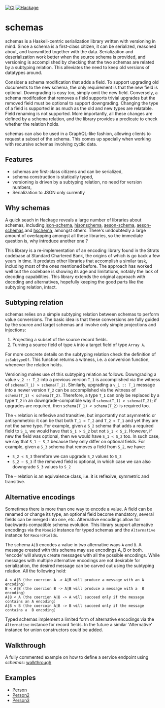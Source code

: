 [![CI](https://travis-ci.com/pepeiborra/schemas.svg)](https://travis-ci.com/pepeiborra/schemas)
[![Hackage](https://img.shields.io/hackage/v/schemas.svg)](https://hackage.haskell.org/package/schemas)
# schemas

schemas is a Haskell-centric serialization library written with versioning in mind. Since a schema is a first-class citizen, it can be serialized, reasoned about, and transmitted together with the data. Serialization and deserialization work better when the source schema is provided, and versioning is accomplished by checking that the two schemas are related by a subtyping relation. This alleviates the need to keep old versions of datatypes around.

Consider a schema modification that adds a field. To support upgrading old documents to the new schema, the only requirement is that the new field is optional. Downgrading is easy too, simply omit the new field. Conversely, a schema modifcation that removes a field supports trivial upgrades but the removed field must be optional to support downgrading. Changing the type of a field is supported in as much as the old and new types are relatable. Field renaming is not supported. More importantly, all these changes are defined by a schema relation, and the library provides a predicate to check whether the relation holds.

schemas can also be used in a GraphQL-like fashion, allowing clients to request a subset of the schema. This comes up specially when working with recursive schemas involving cyclic data.

## Features
* schemas are first-class citizens and can be serialized,
* schema construction is statically typed,
* versioning is driven by a subtyping relation, no need for version numbers,
* Serialization to JSON only currently

## Why schemas

A quick seach in Hackage reveals a large number of libraries about schemas, including [json-schema], [hjsonschema], [aeson-schema], [aeson-schemas] and [hschema], amongst others.
There's undoubtedly a large amount of overlapping amongst all these libraries, so the immediate question is, why introduce another one ?

This library is a re-implementation of an encoding library found in the Strats codebase at Standard Chartered Bank, the origins of which is go back a few years in time.
It predates other libraries that accomplish a similar task, including most of the ones mentioned before.
The approach has worked well but the codebase is showing its age and limitations, notably the lack of decoding capabilities.
This library extends the original approach with decoding and alternatives, hopefully keeping the good parts like the subtyping relation, intact.

[json-schema]: http://hackage.haskell.org/packages/json-schema
[hjsonschema]: http://hackage.haskell.org/packages/hjsonschema
[aeson-schema]: http://hackage.haskell.org/packages/aeson-schema
[aeson-schemas]: http://hackage.haskell.org/packages/aeson-schemas
[hschema]: http://hackage.haskell.org/packages/hschema


## Subtyping relation

schemas relies on a simple subtyping relation between schemas to perform value conversions. The basic idea is that these conversions are fully guided by the source and target schemas and involve only simple projections and injections:
1. Projecting a subset of the source record fields.
2. Turning a source field of type `A` into a target field of type `Array A`.

For more concrete details on the subtyping relation check the definition of `isSubtypeOf`. This function returns a witness, i.e. a conversion function, whenever the relation holds.

Versioning makes use of this subtyping relation as follows. Downgrading a value `v_2 :: T_2` into a previous version `T_1` is accomplished via the witness of `schema(T_1) > schema(T_2)`. Similarly, upgrading a `v_1 :: T_1` message into a newer version `T_2` can be accomplished via the witness of `schema(T_1) < schema(T_2)`. Therefore, a type `T_1` can only be replaced by a type `T_2` in an downgrade-compatible way if `schema(T_1) > schema(T_2)`; if upgrades are required, then `schema(T_1) < schema(T_2)` is required too.

The `<` relation is reflexive and transitive, but importantly not asymmetric or antisymmetric: it can be that both `T_1 < T_2` and `T_2 < T_1` and yet they are not the same type. For example, given a `S_2` schema that adds a required field to `S_1`, we would have that `S_1 > S_2` but not `S_1 < S_2`. However, if new the field was optional, then we would have `S_1 < S_2` too. In such case, we say that `S_1 ~ S_2` because they only differ on optional fields.
For example, given a `S_3` schema that removes a field from `S_2`, we have:
- `S_2 < S_3` therefore we can upgrade `S_2` values to `S_3`
- `S_2 ~ S_3` if the removed field is optional, in which case we can also downgrade `S_3` values to `S_2`

The `~` relation is an equivalence class, i.e. it is reflexive, symmetric and transitive.

## Alternative encodings

Sometimes there is more than one way to encode a value. A field can be renamed or change its type, an optional field become mandatory, several fields can be merged into one, etc. Alternative encodings allow for backwards compatible schema evolution.
This library support alternative encodings via the `Monoid` instance for typed schemas and the `Alternative` instance for `RecordFields`.

The schema `A|B` encodes a value in two alternative ways `A` and `B`. A message created with this schema may use encodings A, B or both. 'encode' will always create messages with all the possible encodings. While messages with multiple alternative encodings are not desirable for serialization, the desired message can be carved out using the subtyping relation. All the following hold:
```
A < A|B (the coercion A -> A|B will produce a message with an A encoding)
B < A|B (the coercion B -> A|B will produce a message with a  B encoding)
A|B < A (the coercion A|B -> A will succeed only if the message contains an A encoding)
A|B < B (the coercoin A|B -> B will succeed only if the message contains a  B encoding)
```

Typed schemas implement a limited form of alternative encodings via the `Alternative` instance for record fields. In the future a similar 'Alternative' instance for union constructors could be added.

## Walkthrough

A fully commented example on how to define a service endpoint using *schemas*:
 [walkthrough](examples.lhs)

## Examples

- [Person](example/Person.hs)
- [Person2](example/Person2.hs)
- [Person3](example/Person3.hs)
